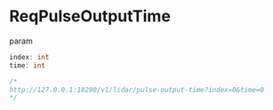 # ReqPulseOutputTime

param

```go
index: int
time: int

/*
http://127.0.0.1:18290/v1/lidar/pulse-output-time?index=0&time=0
*/
```